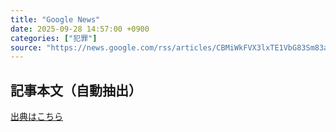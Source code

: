 ```yaml
---
title: "Google News"
date: 2025-09-28 14:57:00 +0900
categories: ["犯罪"]
source: "https://news.google.com/rss/articles/CBMiWkFVX3lxTE1VbG83Sm83aFAtM2VEb2tiRDJZYnFjcFdxMUlZd2kwZVlGNDJzOV81ZFB1ZkxjVVZOWk1xZUF6UnBNXzAydHRzNFpEVHZBT282NW1Od095ZUp6UQ?oc=5"
---
```


## 記事本文（自動抽出）
<body class="y0K44d EA71Tc" id="readabilityBody"></body>

[出典はこちら](https://news.google.com/rss/articles/CBMiWkFVX3lxTE1VbG83Sm83aFAtM2VEb2tiRDJZYnFjcFdxMUlZd2kwZVlGNDJzOV81ZFB1ZkxjVVZOWk1xZUF6UnBNXzAydHRzNFpEVHZBT282NW1Od095ZUp6UQ?oc=5)
